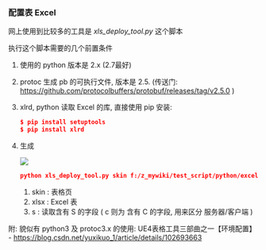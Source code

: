 ### 配置表 Excel

网上使用到比较多的工具是 *xls_deploy_tool.py* 这个脚本

执行这个脚本需要的几个前置条件

1. 使用的 python 版本是 2.x (2.7最好)

2. protoc 生成 pb 的可执行文件, 版本是 2.5. (传送门:  https://github.com/protocolbuffers/protobuf/releases/tag/v2.5.0 )

3. xlrd, python 读取 Excel 的库, 直接使用 pip 安装:

    ```json
    $ pip install setuptools
    $ pip install xlrd
    ```

4. 生成

    ![](http://yxbl.itengshe.com/20191201205527-1.png)

    ```json
    python xls_deploy_tool.py skin f:/z_mywiki/test_script/python/excel2pb/角色表.xlsx s
    ```

    1. skin : 表格页
    2. xlsx : Excel 表
    3. s : 读取含有 S 的字段 ( c 则为 含有 C 的字段, 用来区分 服务器/客户端 )



附: 貌似有 python3 及 protoc3.x 的使用: UE4表格工具三部曲之一【环境配置】 - https://blog.csdn.net/yuxikuo_1/article/details/102693663 